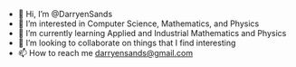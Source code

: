 - 👋 Hi, I’m @DarryenSands
- 👀 I’m interested in Computer Science, Mathematics, and Physics
- 🌱 I’m currently learning Applied and Industrial Mathematics and Physics
- 💞️ I’m looking to collaborate on things that I find interesting
- 📫 How to reach me darryensands@gmail.com

<!---
DarryenSands/DarryenSands is a ✨ special ✨ repository because its `README.md` (this file) appears on your GitHub profile.
You can click the Preview link to take a look at your changes.
--->
